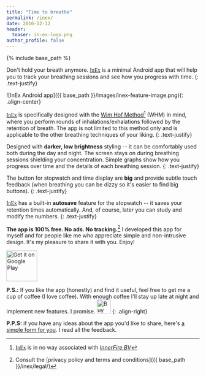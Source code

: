 ```yaml
--- 
title: "Time to breathe" 
permalink: /inex/
date: 2016-12-12
header:
  teaser: in-ex-logo.png
author_profile: false
---
```


{% include base_path %}

Don't hold your breath anymore. 
<a href='http://play.google.com/store/apps/details?id=in.futurezoom.inex' target='_blank' style="font-family: 'Lobster', cursive;">InEx</a>
 is a minimal Android app that will
help you to track your breathing sessions and see how you progress with time.
 {: .text-justify}

![InEx Android app]({{ base_path }}/images/inex-feature-image.png){: .align-center}

<a href='http://play.google.com/store/apps/details?id=in.futurezoom.inex' target='_blank' style="font-family: 'Lobster', cursive;">InEx</a>
 is specifically designed with the [Wim Hof Method](http://www.wimhofmethod.com)[^1] (WHM) in mind, where you perform rounds
of inhalations/exhalations followed by the retention of breath. The app is not limited to this method only and is applicable to the other breathing techniques of your liking.
{: .text-justify}

Designed with __darker, low brightness__ styling -- it can be comfortably used both during the day and night.
The screen stays on during breathing sessions shielding your concentration.
Simple graphs show how you progress over time and the details of each breathing session.
{: .text-justify}

The button for stopwatch and time display are __big__ and provide subtle touch feedback (when breathing you can be dizzy so it's easier to find big buttons).
{: .text-justify}


<a href='http://play.google.com/store/apps/details?id=in.futurezoom.inex' target='_blank' style="font-family: 'Lobster', cursive;">InEx</a>
 has a built-in __autosave__ feature for the stopwatch -- it saves your retention times automatically. And, of course, later you can study and modify the numbers.
{: .text-justify}

__The app is 100% free. No ads. No tracking.__[^2] I developed this app for myself and for people like me who appreciate simple and non-intrusive design.
It's my pleasure to share it with you. Enjoy!

<a href='http://play.google.com/store/apps/details?id=in.futurezoom.inex&pcampaignid=MKT-Other-global-all-co-prtnr-py-PartBadge-Mar2515-1'><img alt='Get it on Google Play' border='0' height='80' style='border:0px;height:80px;' src='{{ base_path }}/images/en_badge_web_generic.png' /></a>

__P.S.:__ If you like the app (honestly) and find it useful, feel free to get me a cup of coffee (I love coffee). With enough coffee I'll stay up late at
night and implement new features. I promise.
<a href='https://ko-fi.com/A840GRP' target='_blank'><img height='36' style='border:0px;height:36px;' src='https://az743702.vo.msecnd.net/cdn/kofi4.png?v=f' border='0' alt='Buy Me a Coffee at ko-fi.com' /></a> 
 {: .align-right} 


__P.P.S:__ if you have any ideas about the app you'd like to share, here's [a simple form for you](https://goo.gl/forms/Dj0klCu3HZg6pUe32). I read all the feedback.

[^1]: <a href='http://play.google.com/store/apps/details?id=in.futurezoom.inex' target='_blank' style="font-family: 'Lobster', cursive;">InEx</a> is in no way associated with [_InnerFire BV_](http://www.wimhofmethod.com) 


[^2]: Consult the [privacy policy and terms and conditions]({{ base_path }}/inex/legal/)
